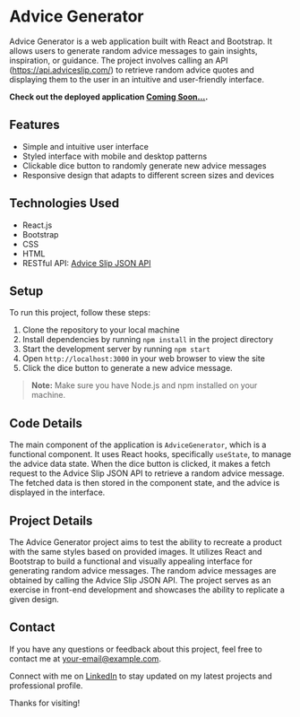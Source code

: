 # Advice Generator

Advice Generator is a web application built with React and Bootstrap. It allows users to generate random advice messages to gain insights, inspiration, or guidance. The project involves calling an API (https://api.adviceslip.com/) to retrieve random advice quotes and displaying them to the user in an intuitive and user-friendly interface.

**Check out the deployed application [Coming Soon...](https://urlgoeshere.azurewebsites.net/).**

## Features

- Simple and intuitive user interface
- Styled interface with mobile and desktop patterns
- Clickable dice button to randomly generate new advice messages
- Responsive design that adapts to different screen sizes and devices

## Technologies Used

- React.js
- Bootstrap
- CSS
- HTML
- RESTful API: [Advice Slip JSON API](https://api.adviceslip.com/)

## Setup

To run this project, follow these steps:

1. Clone the repository to your local machine
2. Install dependencies by running `npm install` in the project directory
3. Start the development server by running `npm start`
4. Open `http://localhost:3000` in your web browser to view the site
5. Click the dice button to generate a new advice message.


> **Note:** Make sure you have Node.js and npm installed on your machine.

## Code Details

The main component of the application is `AdviceGenerator`, which is a functional component. It uses React hooks, specifically `useState`, to manage the advice data state. When the dice button is clicked, it makes a fetch request to the Advice Slip JSON API to retrieve a random advice message. The fetched data is then stored in the component state, and the advice is displayed in the interface.

## Project Details

The Advice Generator project aims to test the ability to recreate a product with the same styles based on provided images. It utilizes React and Bootstrap to build a functional and visually appealing interface for generating random advice messages. The random advice messages are obtained by calling the Advice Slip JSON API. The project serves as an exercise in front-end development and showcases the ability to replicate a given design.

## Contact

If you have any questions or feedback about this project, feel free to contact me at [your-email@example.com](mailto:your-email@example.com).

Connect with me on [LinkedIn](https://www.linkedin.com/in/yourname/) to stay updated on my latest projects and professional profile.

Thanks for visiting!
